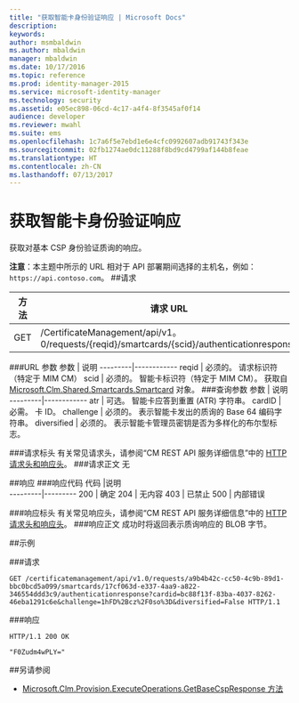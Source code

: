 ```yaml
---
title: "获取智能卡身份验证响应 | Microsoft Docs"
description: 
keywords: 
author: msmbaldwin
ms.author: mbaldwin
manager: mbaldwin
ms.date: 10/17/2016
ms.topic: reference
ms.prod: identity-manager-2015
ms.service: microsoft-identity-manager
ms.technology: security
ms.assetid: e05ec898-06cd-4c17-a4f4-8f3545af0f14
audience: developer
ms.reviewer: mwahl
ms.suite: ems
ms.openlocfilehash: 1c7a6f5e7ebd1e6e4cfc0992607adb91743f343e
ms.sourcegitcommit: 02fb1274ae0dc11288f8bd9cd4799af144b8feae
ms.translationtype: HT
ms.contentlocale: zh-CN
ms.lasthandoff: 07/13/2017
---
```

# <a name="get-smartcard-authentication-response"></a>获取智能卡身份验证响应
获取对基本 CSP 身份验证质询的响应。

**注意**：本主题中所示的 URL 相对于 API 部署期间选择的主机名，例如： `https://api.contoso.com`。
##<a name="request"></a>请求


方法  |请求 URL  
---------|---------
GET     |/CertificateManagement/api/v1。0/requests/{reqid}/smartcards/{scid}/authenticationresponse

###<a name="url-parameters"></a>URL 参数
参数 | 说明
---------|------------
reqid | 必须的。 请求标识符（特定于 MIM CM）
scid | 必须的。 智能卡标识符（特定于 MIM CM）。 获取自 [Microsoft.Clm.Shared.Smartcards.Smartcard](http://msdn.microsoft.com/library/microsoft.clm.shared.smartcards.smartcard.aspx) 对象。
###<a name="query-parameters"></a>查询参数
参数 | 说明
---------|------------
atr | 可选。 智能卡应答到重置 (ATR) 字符串。
cardID | 必需。 卡 ID。
challenge | 必须的。 表示智能卡发出的质询的 Base 64 编码字符串。
diversified | 必须的。 表示智能卡管理员密钥是否为多样化的布尔型标志。


###<a name="request-headers"></a>请求标头
有关常见请求头，请参阅“CM REST API 服务详细信息”中的 [HTTP 请求头和响应头](certificate-management-rest-api-service-details.md#http-request-and-response-headers)。
###<a name="request-body"></a>请求正文
无

##<a name="response"></a>响应
###<a name="response-codes"></a>响应代码
代码  |说明  
---------|---------
200     | 确定
204 | 无内容
403 | 已禁止
500 | 内部错误

###<a name="response-headers"></a>响应标头
有关常见响应头，请参阅“CM REST API 服务详细信息”中的 [HTTP 请求头和响应头](certificate-management-rest-api-service-details.md#http-request-and-response-headers)。
###<a name="response-body"></a>响应正文
成功时将返回表示质询响应的 BLOB 字节。

##<a name="example"></a>示例

###<a name="request"></a>请求
```
GET /certificatemanagement/api/v1.0/requests/a9b4b42c-cc50-4c9b-89d1-bbc0bcd5a099/smartcards/17cf063d-e337-4aa9-a822-346554ddd3c9/authenticationresponse?cardid=bc88f13f-83ba-4037-8262-46eba1291c6e&challenge=1hFD%2Bcz%2F0so%3D&diversified=False HTTP/1.1

```
###<a name="response"></a>响应
```
HTTP/1.1 200 OK

"F0Zudm4wPLY="
```       
##<a name="see-also"></a>另请参阅

- [Microsoft.Clm.Provision.ExecuteOperations.GetBaseCspResponse 方法](https://msdn.microsoft.com/library/microsoft.clm.provision.executeoperations.getbasecspresponse.aspx)
